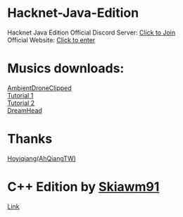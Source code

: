 # Hacknet-Java-Edition
Hacknet Java Edition
Official Discord Server: [Click to Join](https://discord.gg/TKfFQgZKC4)<br>
Official Website: [Click to enter](https://hoyiqiang.wixsite.com/hacknet)
# Musics downloads:
[AmbientDroneClipped](https://www.mediafire.com/file/2kbutilx99y2186/AmbientDroneClipped.wav/file)<br>
[Tutorial 1](https://www.mediafire.com/file/4xjiv1ygcwmdzmb/tutorial1.wav/file)<br>
[Tutorial 2](https://drive.usercontent.google.com/download?id=137b4-mk3pghmcvQOsEmqDC2keMFhkVor&export=download&authuser=0&confirm=t&uuid=6eec5d8e-a7a7-4c14-a2d6-8734cc076695&at=AN8xHoqNt_U3UHcdjdSPYUMrur2A:1753094671653)<br>
[DreamHead](https://www.mediafire.com/file/1jrhxulrgelbznx/DreamHead.wav/file)
# Thanks
[Hoyiqiang(AhQiangTW)](https://github.com/hoyiqiang)
# C++ Edition by [Skiawm91](https://github.com/skiawm91)
[Link](https://github.com/Skiawm91/Hacknet-For-CMD-Cpp)
